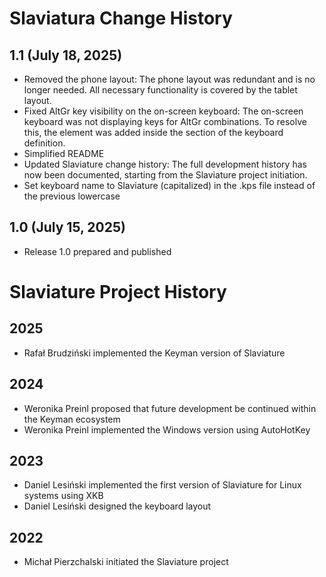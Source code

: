 
# Slaviatura Change History

## 1.1 (July 18, 2025)

- Removed the phone layout: The phone layout was redundant and is no longer
  needed. All necessary functionality is covered by the tablet layout.
- Fixed AltGr key visibility on the on-screen keyboard: The on-screen keyboard
  was not displaying keys for AltGr combinations. To resolve this, the element
  was added inside the section of the keyboard definition.
- Simplified README
- Updated Slaviature change history: The full development history has now been
  documented, starting from the Slaviature project initiation.
- Set keyboard name to Slaviature (capitalized) in the .kps file instead of the
  previous lowercase

## 1.0 (July 15, 2025)

- Release 1.0 prepared and published 


# Slaviature Project History

## 2025 

- Rafał Brudziński implemented the Keyman version of Slaviature

## 2024

- Weronika Preinl proposed that future development be continued within the Keyman ecosystem
- Weronika Preinl implemented the Windows version using AutoHotKey 

## 2023

- Daniel Lesiński implemented the first version of Slaviature for Linux systems using XKB
- Daniel Lesiński designed the keyboard layout 

## 2022 

- Michał Pierzchalski initiated the Slaviature project
